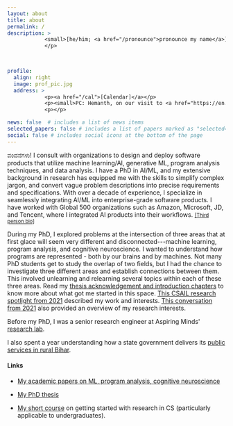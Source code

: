 ```yaml
---
layout: about
title: about
permalink: /
description: >
            <small>[he/him; <a href="/pronounce">pronounce my name</a>]</small>
            </p>
            


profile:
  align: right
  image: prof_pic.jpg
  address: >
            <p><a href="/cal">[Calendar]</a></p>
            <p><small>PC: Hemanth, on our visit to <a href="https://en.wikipedia.org/wiki/Kuppalli">Kuppalli</a>. December 2019.</small></p>
            <p></p>

news: false  # includes a list of news items
selected_papers: false # includes a list of papers marked as "selected={true}"
social: false # includes social icons at the bottom of the page
---
```


<p>ವಂದನೆಗಳು! I consult with organizations to design and deploy software products that utilize machine learning/AI, generative ML, program analysis techniques, and data analysis. I have a PhD in AI/ML, and my extensive background in research has equipped me with the skills to simplify complex jargon, and convert vague problem descriptions into precise requirements and specifications. With over a decade of experience, I specialize in seamlessly integrating AI/ML into enterprise-grade software products. I have worked with Global 500 organizations such as Amazon, Microsoft, JD, and Tencent, where I integrated AI products into their workflows. <small><a href="https://shashank-srikant.github.io/bio.txt">[Third person bio]</a></small>
</p>

<p>
During my PhD, I explored problems at the intersection of three areas that at first glace will seem very different and disconnected---machine learning, program analysis, and cognitive neuroscience. I wanted to understand how programs are represented - both by our brains and by machines. Not many PhD students get to study the overlap of two fields, but I had the chance to investigate three different areas and establish connections between them. This involved unlearning and relearning several topics within each of these three areas. Read my <a href="https://shashank-srikant.github.io/assets/pdf/srikant-shash-phd-eecs-2023-thesis-ack-intro.pdf">thesis acknowledgement and introduction chapters</a> to know more about what got me started in this space.  
<a href="https://cap.csail.mit.edu/engage/spotlights/shashank-srikant">This CSAIL research spotlight from 2021</a> described my work and interests.  <a href="https://www.youtube.com/watch?v=3tuhyQR2L0I">This conversation from 2021</a> also provided an overview of my research interests.
</p>

<p>Before my PhD, I was a senior research engineer at Aspiring Minds' <a href="http://research.aspiringminds.com">research lab</a>.

I also spent a year understanding how a state government delivers its <a href="http://sevasetu.org/">public services in rural Bihar</a>.</p>

#### Links

- <p> <a href="https://shashank-srikant.github.io/tag/papers/">My academic papers on ML, program analysis, cognitive neuroscience</a></p>

- <p><a href="https://shashank-srikant.github.io/notes/thesis/">My PhD thesis</a></p>

- <p><a href="https://shashank-srikant.github.io/notes/aspiring-academics/">My short course</a> on getting started with research in CS (particularly applicable to undergraduates).</p>
